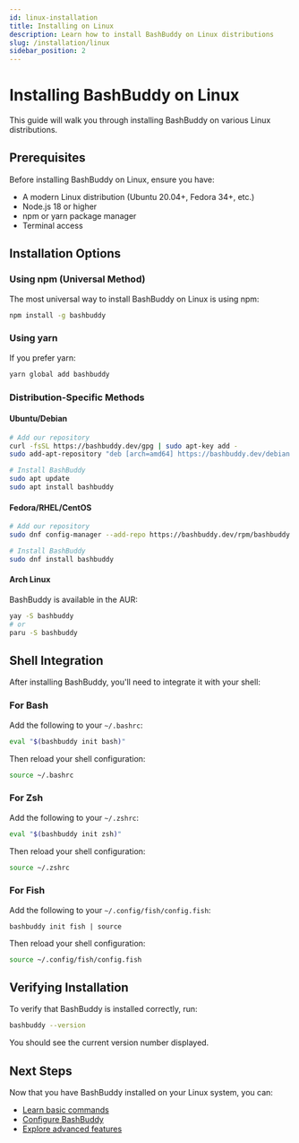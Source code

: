 ```yaml
---
id: linux-installation
title: Installing on Linux
description: Learn how to install BashBuddy on Linux distributions
slug: /installation/linux
sidebar_position: 2
---
```


# Installing BashBuddy on Linux

This guide will walk you through installing BashBuddy on various Linux distributions.

## Prerequisites

Before installing BashBuddy on Linux, ensure you have:

- A modern Linux distribution (Ubuntu 20.04+, Fedora 34+, etc.)
- Node.js 18 or higher
- npm or yarn package manager
- Terminal access

## Installation Options

### Using npm (Universal Method)

The most universal way to install BashBuddy on Linux is using npm:

```bash
npm install -g bashbuddy
```

### Using yarn

If you prefer yarn:

```bash
yarn global add bashbuddy
```

### Distribution-Specific Methods

#### Ubuntu/Debian

```bash
# Add our repository
curl -fsSL https://bashbuddy.dev/gpg | sudo apt-key add -
sudo add-apt-repository "deb [arch=amd64] https://bashbuddy.dev/debian stable main"

# Install BashBuddy
sudo apt update
sudo apt install bashbuddy
```

#### Fedora/RHEL/CentOS

```bash
# Add our repository
sudo dnf config-manager --add-repo https://bashbuddy.dev/rpm/bashbuddy.repo

# Install BashBuddy
sudo dnf install bashbuddy
```

#### Arch Linux

BashBuddy is available in the AUR:

```bash
yay -S bashbuddy
# or
paru -S bashbuddy
```

## Shell Integration

After installing BashBuddy, you'll need to integrate it with your shell:

### For Bash

Add the following to your `~/.bashrc`:

```bash
eval "$(bashbuddy init bash)"
```

Then reload your shell configuration:

```bash
source ~/.bashrc
```

### For Zsh

Add the following to your `~/.zshrc`:

```bash
eval "$(bashbuddy init zsh)"
```

Then reload your shell configuration:

```bash
source ~/.zshrc
```

### For Fish

Add the following to your `~/.config/fish/config.fish`:

```fish
bashbuddy init fish | source
```

Then reload your shell configuration:

```bash
source ~/.config/fish/config.fish
```

## Verifying Installation

To verify that BashBuddy is installed correctly, run:

```bash
bashbuddy --version
```

You should see the current version number displayed.

## Next Steps

Now that you have BashBuddy installed on your Linux system, you can:

- [Learn basic commands](/basic-commands)
- [Configure BashBuddy](/configuration)
- [Explore advanced features](/advanced-features)
